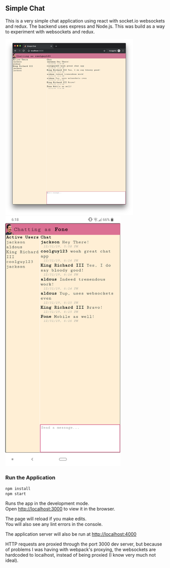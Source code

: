 ## Simple Chat
This is a very simple chat application using react with socket.io websockets and redux. The backend uses express and Node.js. This was build as a way to experiment with websockets and redux.

<div float="left">
	<img src='img/desktop.png' width='400'>
	<img src='img/mobile.png' width='360'>
<div>

### Run the Application
```
npm install
npm start
```

Runs the app in the development mode.<br />
Open [http://localhost:3000](http://localhost:3000) to view it in the browser.

The page will reload if you make edits.<br />
You will also see any lint errors in the console.

The application server will also be run at [http://localhost:4000](http://localhost:4000)

HTTP requests are proxied through the port 3000 dev server, but because of problems I was having with webpack's proxying, the websockets are hardcoded to localhost, instead of being proxied (I know very much not ideal).
